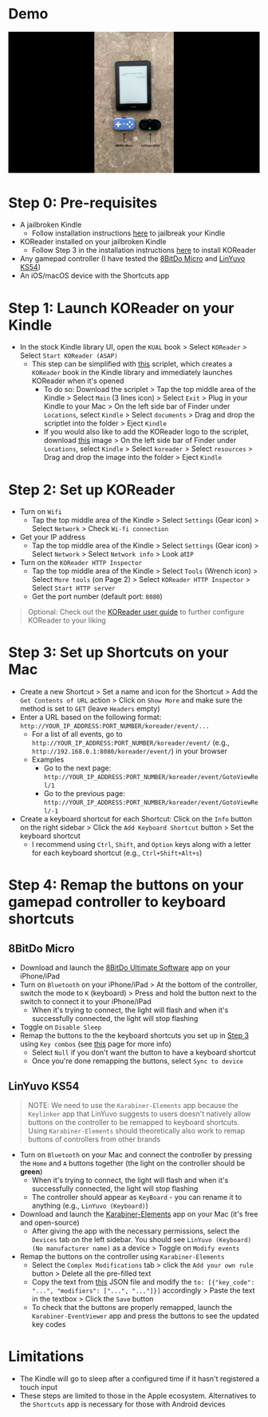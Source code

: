 # Demo
[![](../assets/bluetooth_page_turner.png)](https://youtu.be/O8mT8mnb_vA)

# Step 0: Pre-requisites
- A jailbroken Kindle
	- Follow installation instructions [here](https://kindlemodding.org/jailbreaking/WinterBreak/#installation-guide) to jailbreak your Kindle
- KOReader installed on your jailbroken Kindle
	- Follow Step 3 in the installation instructions [here](https://github.com/KOReader/KOReader/wiki/Installation-on-Kindle-devices#installation) to install KOReader
- Any gamepad controller (I have tested the [8BitDo Micro](https://www.8bitdo.com/micro/) and [LinYuvo KS54](https://www.aliexpress.us/item/3256806718193872.html))
- An iOS/macOS device with the Shortcuts app

# Step 1: Launch KOReader on your Kindle
- In the stock Kindle library UI, open the `KUAL` book > Select `KOReader` > Select `Start KOReader (ASAP)`
	- This step can be simplified with [this](../scriptlets/KOReader.sh) scriplet, which creates a `KOReader` book in the Kindle library and immediately launches KOReader when it's opened
		- To do so: Download the scriplet > Tap the top middle area of the Kindle > Select `Main` (3 lines icon) > Select `Exit` > Plug in your Kindle to your Mac > On the left side bar of Finder under `Locations`, select `Kindle` > Select `documents` > Drag and drop the scriptlet into the folder > Eject `Kindle`
		- If you would also like to add the KOReader logo to the scriplet, download [this](../assets/koreader_logo.png) image > On the left side bar of Finder under `Locations`, select `Kindle` > Select `koreader` > Select `resources` > Drag and drop the image into the folder > Eject `Kindle`

# Step 2: Set up KOReader
- Turn on `Wifi`
	- Tap the top middle area of the Kindle > Select `Settings` (Gear icon) > Select `Network` > Check `Wi-fi connection` 
- Get your IP address
	- Tap the top middle area of the Kindle > Select `Settings` (Gear icon) > Select `Network` > Select `Network info` >  Look at`IP`
- Turn on the `KOReader HTTP Inspector`
	- Tap the top middle area of the Kindle > Select `Tools` (Wrench icon) > Select `More tools` (on Page 2) > Select `KOReader HTTP Inspector` > Select `Start HTTP server`
	- Get the port number (default port: `8080`)

> Optional: Check out the [KOReader user guide](https://koreader.rocks/user_guide/) to further configure KOReader to your liking

# Step 3: Set up Shortcuts on your Mac
- Create a new Shortcut > Set a name and icon for the Shortcut > Add the `Get Contents of URL` action > Click on `Show More` and make sure the method is set to `GET` (leave `Headers` empty)
- Enter a URL based on the following format: `http://YOUR_IP_ADDRESS:PORT_NUMBER/koreader/event/...`
	- For a list of all events, go to `http://YOUR_IP_ADDRESS:PORT_NUMBER/koreader/event/` (e.g., `http://192.168.0.1:8080/koreader/event/`) in your browser
	- Examples
		- Go to the next page: `http://YOUR_IP_ADDRESS:PORT_NUMBER/koreader/event/GotoViewRel/1`
		- Go to the previous page: `http://YOUR_IP_ADDRESS:PORT_NUMBER/koreader/event/GotoViewRel/-1`
- Create a keyboard shortcut for each Shortcut: Click on the `Info` button on the right sidebar > Click the `Add Keyboard Shortcut` button > Set the keyboard shortcut
	- I recommend using `Ctrl`, `Shift`, and `Option` keys along with a letter for each keyboard shortcut (e.g., `Ctrl+Shift+Alt+s`)

# Step 4: Remap the buttons on your gamepad controller to keyboard shortcuts
## 8BitDo Micro
- Download and launch the [8BitDo Ultimate Software](https://apps.apple.com/us/app/8bitdo-ultimate-software/id1532713768) app on your iPhone/iPad
- Turn on `Bluetooth` on your iPhone/iPad > At the bottom of the controller, switch the mode to `K` (keyboard) > Press and hold the button next to the switch to connect it to your iPhone/iPad
	- When it's trying to connect, the light will flash and when it's successfully connected, the light will stop flashing
- Toggle on `Disable Sleep`
- Remap the buttons to the the keyboard shortcuts you set up in [Step 3](#step-3-set-up-shortcuts-on-your-mac) using `Key combos` (see [this](https://support.8bitdo.com/ultimate/micro.html) page for more info)
	- Select `Null` if you don't want the button to have a keyboard shortcut
	- Once you're done remapping the buttons, select `Sync to device`

## LinYuvo KS54
> NOTE: We need to use the `Karabiner-Elements` app because the `Keylinker` app that LinYuvo suggests to users doesn't natively allow buttons on the controller to be remapped to keyboard shortcuts. Using `Karabiner-Elements` should theoretically also work to remap buttons of controllers from other brands

- Turn on `Bluetooth` on your Mac and connect the controller by pressing the `Home` and `A` buttons together (the light on the controller should be **green**)
	- When it's trying to connect, the light will flash and when it's successfully connected, the light will stop flashing
	- The controller should appear as `KeyBoard` - you can rename it to anything (e.g., `LinYuvo (Keyboard)`)
- Download and launch the [Karabiner-Elements](https://karabiner-elements.pqrs.org) app on your Mac (it's free and open-source)
	- After giving the app with the necessary permissions, select the `Devices` tab on the left sidebar. You should see `LinYuvo (Keyboard) (No manufacturer name)` as a device > Toggle on `Modify events`
- Remap the buttons on the controller using `Karabiner-Elements`
	- Select the `Complex Modifications` tab > click the `Add your own rule` button > Delete all the pre-filled text
	- Copy the text from [this](./karabiner-elements.json) JSON file and modify the `to: [{"key_code": "...", "modifiers": ["...", "..."]}]` accordingly > Paste the text in the textbox > Click the `Save` button
	- To check that the buttons are properly remapped, launch the `Karabiner-EventViewer` app and press the buttons to see the updated key codes

# Limitations
- The Kindle will go to sleep after a configured time if it hasn't registered a touch input
- These steps are limited to those in the Apple ecosystem. Alternatives to the `Shortcuts` app is necessary for those with Android devices
